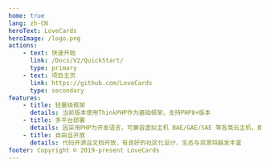 ```yaml
---
home: true
lang: zh-CN
heroText: LoveCards
heroImage: /logo.png
actions:
    - text: 快速开始
      link: /Docs/V2/QuickStart/
      type: primary
    - text: 项目主页
      link: https://github.com/LoveCards
      type: secondary
features:
    - title: 轻量级框架
      details: 当前版本使用ThinkPHP作为基础框架，支持PHP8+版本
    - title: 多平台部署
      details: 因采用PHP为开发语言，可兼容虚拟主机 BAE/GAE/SAE 等各类云主机，即使面对突如其来的高访问量，也能轻松应对，大大降低建站成本
    - title: 自由且开放
      details: 代码开源且文档开放，有良好的社区化设计，生态与资源将越发丰富
footer: Copyright © 2019-present LoveCards
---
```

